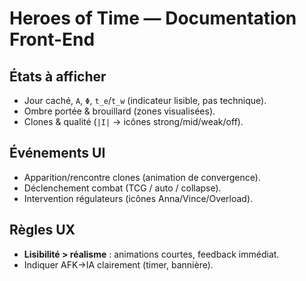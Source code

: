 # Heroes of Time — Documentation Front-End

## États à afficher
- Jour caché, `A`, `Φ`, `t_e`/`t_w` (indicateur lisible, pas technique).
- Ombre portée & brouillard (zones visualisées).
- Clones & qualité (`|I|` → icônes strong/mid/weak/off).

## Événements UI
- Apparition/rencontre clones (animation de convergence).
- Déclenchement combat (TCG / auto / collapse).
- Intervention régulateurs (icônes Anna/Vince/Overload).

## Règles UX
- **Lisibilité > réalisme** : animations courtes, feedback immédiat.
- Indiquer AFK→IA clairement (timer, bannière).
